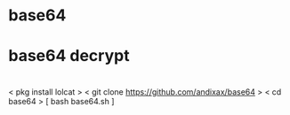 # base64
# base64 decrypt 
#
< pkg install lolcat >
< git clone https://github.com/andixax/base64 >
< cd base64 >
[ bash base64.sh ]
